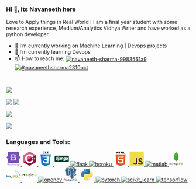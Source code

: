 ###  Hi 👋, Its Navaneeth here

Love to Apply things in Real World !
I am a final year student with some research experience, Medium/Analytics Vidhya Writer and have worked as a python developer.

- 🔭 I’m currently working on Machine Learning | Devops projects 
- 🌱 I’m currently learning Devops 
- 📫 How to reach me:  <a href="https://linkedin.com/in/navaneeth-sharma-9983561a9" target="blank"><img align="center" src="https://raw.githubusercontent.com/rahuldkjain/github-profile-readme-generator/master/src/images/icons/Social/linked-in-alt.svg" alt="navaneeth-sharma-9983561a9" height="15" width="15" /></a>
<a href="https://navaneethsharma.medium.com/" target="blank"><img align="center" src="https://raw.githubusercontent.com/rahuldkjain/github-profile-readme-generator/master/src/images/icons/Social/medium.svg" alt="@navaneethsharma2310oct" height="15" width="15" /></a>
<!-- - 👯 I’m looking to collaborate on  -->
<!-- - 🤔 I’m looking for help with ... -->
<!-- - 💬 Ask me about ... -->

<!-- - 😄 Pronouns: ... -->
<!-- - ⚡ Fun fact: ... -->

<!-- <h3 align="left">Connect with me:</h3> -->




<br>

![](https://github-profile-summary-cards.vercel.app/api/cards/profile-details?username=navaneeth-sharma&theme=monokai)

![](https://github-profile-summary-cards.vercel.app/api/cards/repos-per-language?username=navaneeth-sharma&theme=monokai)
![](https://github-profile-summary-cards.vercel.app/api/cards/most-commit-language?username=navaneeth-sharma&theme=monokai)


![](https://github-profile-summary-cards.vercel.app/api/cards/stats?username=navaneeth-sharma&theme=monokai)
<!-- [![GitHub Streak](https://github-readme-streak-stats.herokuapp.com/?user=navaneeth-sharma&theme=buefy-dark&hide_border=true)](https://git.io/streak-stats)
 -->


![](https://github-profile-summary-cards.vercel.app/api/cards/profile-details?navaneeth-sharma=vn7n24fzkq&theme=vue)



<h3 align="left">Languages and Tools:</h3>
<p align="left"> <a href="https://getbootstrap.com" target="_blank"> <img src="https://raw.githubusercontent.com/devicons/devicon/master/icons/bootstrap/bootstrap-plain-wordmark.svg" alt="bootstrap" width="40" height="40"/> </a> <a href="https://www.w3schools.com/cpp/" target="_blank"> <img src="https://raw.githubusercontent.com/devicons/devicon/master/icons/cplusplus/cplusplus-original.svg" alt="cplusplus" width="40" height="40"/> </a> <a href="https://www.w3schools.com/css/" target="_blank"> <img src="https://raw.githubusercontent.com/devicons/devicon/master/icons/css3/css3-original-wordmark.svg" alt="css3" width="40" height="40"/> </a> <a href="https://www.djangoproject.com/" target="_blank"> <img src="https://raw.githubusercontent.com/devicons/devicon/master/icons/django/django-original.svg" alt="django" width="40" height="40"/> </a> <a href="https://flask.palletsprojects.com/" target="_blank"> <img src="https://www.vectorlogo.zone/logos/pocoo_flask/pocoo_flask-icon.svg" alt="flask" width="40" height="40"/> </a> <a href="https://heroku.com" target="_blank"> <img src="https://www.vectorlogo.zone/logos/heroku/heroku-icon.svg" alt="heroku" width="40" height="40"/> </a> <a href="https://www.w3.org/html/" target="_blank"> <img src="https://raw.githubusercontent.com/devicons/devicon/master/icons/html5/html5-original-wordmark.svg" alt="html5" width="40" height="40"/> </a> <a href="https://developer.mozilla.org/en-US/docs/Web/JavaScript" target="_blank"> <img src="https://raw.githubusercontent.com/devicons/devicon/master/icons/javascript/javascript-original.svg" alt="javascript" width="40" height="40"/> </a> <a href="https://www.mathworks.com/" target="_blank"> <img src="https://upload.wikimedia.org/wikipedia/commons/2/21/Matlab_Logo.png" alt="matlab" width="40" height="40"/> </a> <a href="https://www.mongodb.com/" target="_blank"> <img src="https://raw.githubusercontent.com/devicons/devicon/master/icons/mongodb/mongodb-original-wordmark.svg" alt="mongodb" width="40" height="40"/> </a> <a href="https://www.mysql.com/" target="_blank"> <img src="https://raw.githubusercontent.com/devicons/devicon/master/icons/mysql/mysql-original-wordmark.svg" alt="mysql" width="40" height="40"/> </a> <a href="https://nodejs.org" target="_blank"> <img src="https://raw.githubusercontent.com/devicons/devicon/master/icons/nodejs/nodejs-original-wordmark.svg" alt="nodejs" width="40" height="40"/> </a> <a href="https://opencv.org/" target="_blank"> <img src="https://www.vectorlogo.zone/logos/opencv/opencv-icon.svg" alt="opencv" width="40" height="40"/> </a> <a href="https://www.postgresql.org" target="_blank"> <img src="https://raw.githubusercontent.com/devicons/devicon/master/icons/postgresql/postgresql-original-wordmark.svg" alt="postgresql" width="40" height="40"/> </a> <a href="https://www.python.org" target="_blank"> <img src="https://raw.githubusercontent.com/devicons/devicon/master/icons/python/python-original.svg" alt="python" width="40" height="40"/> </a> <a href="https://pytorch.org/" target="_blank"> <img src="https://www.vectorlogo.zone/logos/pytorch/pytorch-icon.svg" alt="pytorch" width="40" height="40"/> </a> <a href="https://scikit-learn.org/" target="_blank"> <img src="https://upload.wikimedia.org/wikipedia/commons/0/05/Scikit_learn_logo_small.svg" alt="scikit_learn" width="40" height="40"/> </a> <a href="https://www.tensorflow.org" target="_blank"> <img src="https://www.vectorlogo.zone/logos/tensorflow/tensorflow-icon.svg" alt="tensorflow" width="40" height="40"/> </a> </p>

<!-- <p>&nbsp;<img align="center" src="https://github-readme-stats.vercel.app/api?username=navaneeth-sharma&show_icons=true&locale=en" width="55%" alt="navaneeth-sharma" >
  
</p> -->

<!-- <p align="center"><img align="center" src="https://github-readme-stats.vercel.app/api?username=navaneeth-sharma&theme=gruvbox&show_icons=true" alt="navaneeth-sharma" /></p> -->

<!-- <p>
  ![Navaneeth's ](https://github-readme-stats.vercel.app/api?username=navaneeth-sharma&theme=gruvbox&show_icons=true)
</p> -->
  
  
<!-- [![Top Langs](https://github-readme-stats.vercel.app/api/top-langs/?username=navaneeth-sharma&hide=jupyter%20notebook)] -->
<!-- [![Navaneeth's wakatime stats](https://github-readme-stats.vercel.app/api/wakatime?username=navaneeth-sharma)](https://github.com/navaneeth-sharma/github-readme-stats) -->

<!-- [![Top Langs](https://github-readme-stats.vercel.app/api/top-langs/?username=navaneeth-sharma&langs_count=8&hide=jupyter%20notebook)](https://github.com/navaneeth-sharma/github-readme-stats) -->

<!-- [![Top Langs](https://github-readme-stats.vercel.app/api/top-langs/?username=anuraghazra&langs_count=8)](https://github.com/anuraghazra/github-readme-stats) -->

<!-- **Navaneeth-Sharma/Navaneeth-Sharma** is a ✨ _special_ ✨ repository because its `README.md` (this file) appears on your GitHub profile. -->

<!-- Here are some ideas to get you started: -->



